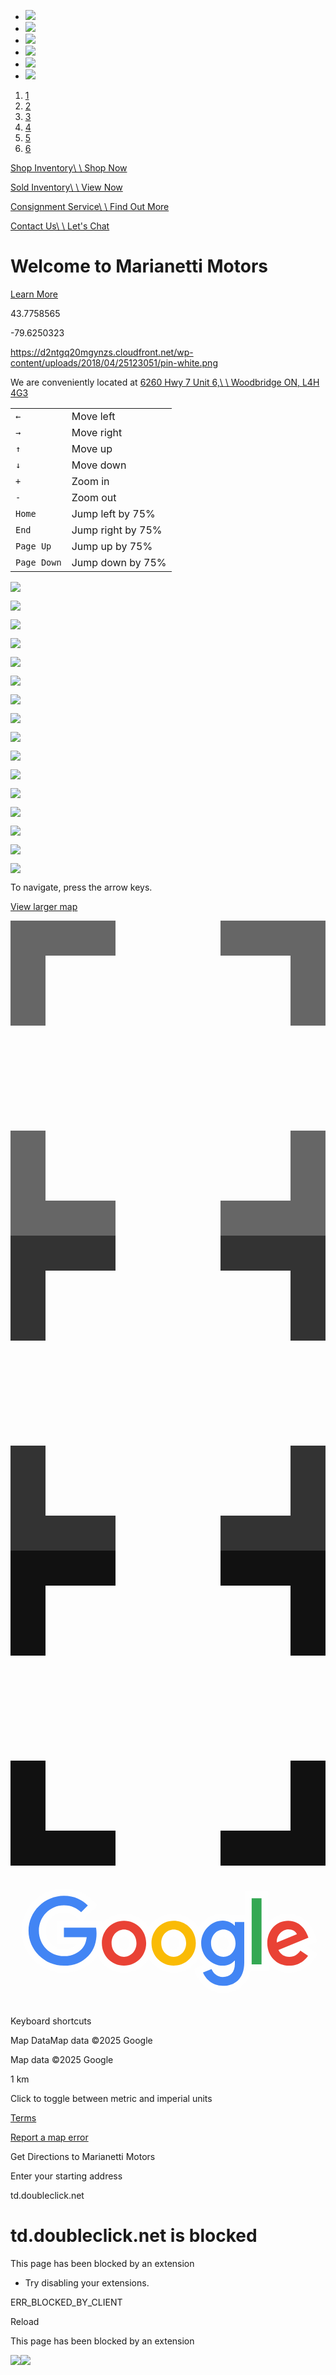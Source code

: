 - [![](https://d2ntgq20mgynzs.cloudfront.net/wp-content/uploads/2025/02/04091434/JA700016-Edit.jpg)](https://www.marianettimotors.com/all/segment/Available_Inventory)
- ![](https://d2ntgq20mgynzs.cloudfront.net/wp-content/uploads/2024/05/02180909/2017_Ferrari_F12TDF-Edit.jpg)
- [![](https://d2ntgq20mgynzs.cloudfront.net/wp-content/uploads/2023/11/02160435/JA700002-Edit.jpg)](https://www.marianettimotors.com/consignment-service/)
- [![](https://d2ntgq20mgynzs.cloudfront.net/wp-content/uploads/2023/12/19100404/JA701362-Edit.jpg)](https://www.marianettimotors.com/vehicle-finder-service/)
- ![](https://d2ntgq20mgynzs.cloudfront.net/wp-content/uploads/2023/11/02160437/JA700922-Edit.jpg)
- [![](https://d2ntgq20mgynzs.cloudfront.net/wp-content/uploads/2024/07/03120752/JA700019.jpg)](https://www.marianettimotors.com/lease-finance-options/)

1. [1](https://www.marianettimotors.com/#)
2. [2](https://www.marianettimotors.com/#)
3. [3](https://www.marianettimotors.com/#)
4. [4](https://www.marianettimotors.com/#)
5. [5](https://www.marianettimotors.com/#)
6. [6](https://www.marianettimotors.com/#)

[Shop Inventory\\
\\
Shop Now](https://www.marianettimotors.com/all/segment/Available_Inventory)

[Sold Inventory\\
\\
View Now](https://www.marianettimotors.com/all/segment/Sold%20Inventory)

[Consignment Service\\
\\
Find Out More](https://www.marianettimotors.com/consignment-service/)

[Contact Us\\
\\
Let's Chat](https://www.marianettimotors.com/contact/)

# Welcome to  Marianetti Motors

[Learn More](https://www.marianettimotors.com/about-us/)

43.7758565

-79.6250323

https://d2ntgq20mgynzs.cloudfront.net/wp-content/uploads/2018/04/25123051/pin-white.png

We are conveniently located at [6260 Hwy 7 Unit 6,\\
\\
Woodbridge ON, L4H 4G3](https://www.google.ca/maps/place/Marianetti+Motors+Inc/@43.7758565,-79.6250323,15z/data=!4m2!3m1!1s0x0:0x431cf5232a289c56?sa=X&ved=0ahUKEwipjafhl9baAhXhzIMKHQ4KAnoQ_BIIigEwDg)

|     |     |
| --- | --- |
| `←` | Move left |
| `→` | Move right |
| `↑` | Move up |
| `↓` | Move down |
| `+` | Zoom in |
| `-` | Zoom out |
| `Home` | Jump left by 75% |
| `End` | Jump right by 75% |
| `Page Up` | Jump up by 75% |
| `Page Down` | Jump down by 75% |

![](https://www.google.com/maps/vt?pb=!1m5!1m4!1i13!2i2280!3i2985!4i256!2m3!1e0!2sm!3i728486128!2m3!1e2!2sspotlit!5i1!3m13!2sen!3sCA!5e289!12m5!1e68!2m2!1sset!2sRoadmap!4e2!12m3!1e37!2m1!1ssmartmaps!4e0!5m1!1e3!23i47083502!27m15!299174093m14!14m13!1m8!1m2!1y9812001312693288959!2y4836009631269035094!2s%2Fg%2F11ggskc5kr!4m2!1x437756878!2x3498711898!15sgcid%3Aused_car_dealer!2b0!3b0!6b0!8b0&client=google-maps-embed&token=39148)

![](https://www.google.com/maps/vt?pb=!1m5!1m4!1i13!2i2282!3i2985!4i256!2m3!1e0!2sm!3i728486008!2m3!1e2!2sspotlit!5i1!3m13!2sen!3sCA!5e289!12m5!1e68!2m2!1sset!2sRoadmap!4e2!12m3!1e37!2m1!1ssmartmaps!4e0!5m1!1e3!23i47083502!27m15!299174093m14!14m13!1m8!1m2!1y9812001312693288959!2y4836009631269035094!2s%2Fg%2F11ggskc5kr!4m2!1x437756878!2x3498711898!15sgcid%3Aused_car_dealer!2b0!3b0!6b0!8b0&client=google-maps-embed&token=66826)

![](https://www.google.com/maps/vt?pb=!1m5!1m4!1i13!2i2283!3i2985!4i256!2m3!1e0!2sm!3i728486141!2m3!1e2!2sspotlit!5i1!3m13!2sen!3sCA!5e289!12m5!1e68!2m2!1sset!2sRoadmap!4e2!12m3!1e37!2m1!1ssmartmaps!4e0!5m1!1e3!23i47083502!27m15!299174093m14!14m13!1m8!1m2!1y9812001312693288959!2y4836009631269035094!2s%2Fg%2F11ggskc5kr!4m2!1x437756878!2x3498711898!15sgcid%3Aused_car_dealer!2b0!3b0!6b0!8b0&client=google-maps-embed&token=18440)

![](https://www.google.com/maps/vt?pb=!1m5!1m4!1i13!2i2281!3i2985!4i256!2m3!1e0!2sm!3i728486008!2m3!1e2!2sspotlit!5i1!3m13!2sen!3sCA!5e289!12m5!1e68!2m2!1sset!2sRoadmap!4e2!12m3!1e37!2m1!1ssmartmaps!4e0!5m1!1e3!23i47083502!27m15!299174093m14!14m13!1m8!1m2!1y9812001312693288959!2y4836009631269035094!2s%2Fg%2F11ggskc5kr!4m2!1x437756878!2x3498711898!15sgcid%3Aused_car_dealer!2b0!3b0!6b0!8b0&client=google-maps-embed&token=130029)

![](https://www.google.com/maps/vt?pb=!1m5!1m4!1i13!2i2282!3i2986!4i256!2m3!1e0!2sm!3i728486008!2m3!1e2!2sspotlit!5i1!3m13!2sen!3sCA!5e289!12m5!1e68!2m2!1sset!2sRoadmap!4e2!12m3!1e37!2m1!1ssmartmaps!4e0!5m1!1e3!23i47083502!27m15!299174093m14!14m13!1m8!1m2!1y9812001312693288959!2y4836009631269035094!2s%2Fg%2F11ggskc5kr!4m2!1x437756878!2x3498711898!15sgcid%3Aused_car_dealer!2b0!3b0!6b0!8b0&client=google-maps-embed&token=118342)

![](https://www.google.com/maps/vt?pb=!1m5!1m4!1i13!2i2280!3i2986!4i256!2m3!1e0!2sm!3i728486128!2m3!1e2!2sspotlit!5i1!3m13!2sen!3sCA!5e289!12m5!1e68!2m2!1sset!2sRoadmap!4e2!12m3!1e37!2m1!1ssmartmaps!4e0!5m1!1e3!23i47083502!27m15!299174093m14!14m13!1m8!1m2!1y9812001312693288959!2y4836009631269035094!2s%2Fg%2F11ggskc5kr!4m2!1x437756878!2x3498711898!15sgcid%3Aused_car_dealer!2b0!3b0!6b0!8b0&client=google-maps-embed&token=90664)

![](https://www.google.com/maps/vt?pb=!1m5!1m4!1i13!2i2283!3i2986!4i256!2m3!1e0!2sm!3i728486141!2m3!1e2!2sspotlit!5i1!3m13!2sen!3sCA!5e289!12m5!1e68!2m2!1sset!2sRoadmap!4e2!12m3!1e37!2m1!1ssmartmaps!4e0!5m1!1e3!23i47083502!27m15!299174093m14!14m13!1m8!1m2!1y9812001312693288959!2y4836009631269035094!2s%2Fg%2F11ggskc5kr!4m2!1x437756878!2x3498711898!15sgcid%3Aused_car_dealer!2b0!3b0!6b0!8b0&client=google-maps-embed&token=69956)

![](https://www.google.com/maps/vt?pb=!1m5!1m4!1i13!2i2284!3i2986!4i256!2m3!1e0!2sm!3i728486141!2m3!1e2!2sspotlit!5i1!3m13!2sen!3sCA!5e289!12m5!1e68!2m2!1sset!2sRoadmap!4e2!12m3!1e37!2m1!1ssmartmaps!4e0!5m1!1e3!23i47083502!27m15!299174093m14!14m13!1m8!1m2!1y9812001312693288959!2y4836009631269035094!2s%2Fg%2F11ggskc5kr!4m2!1x437756878!2x3498711898!15sgcid%3Aused_car_dealer!2b0!3b0!6b0!8b0&client=google-maps-embed&token=6753)

![](https://www.google.com/maps/vt?pb=!1m5!1m4!1i13!2i2285!3i2985!4i256!2m3!1e0!2sm!3i728486141!2m3!1e2!2sspotlit!5i1!3m13!2sen!3sCA!5e289!12m5!1e68!2m2!1sset!2sRoadmap!4e2!12m3!1e37!2m1!1ssmartmaps!4e0!5m1!1e3!23i47083502!27m15!299174093m14!14m13!1m8!1m2!1y9812001312693288959!2y4836009631269035094!2s%2Fg%2F11ggskc5kr!4m2!1x437756878!2x3498711898!15sgcid%3Aused_car_dealer!2b0!3b0!6b0!8b0&client=google-maps-embed&token=23105)

![](https://www.google.com/maps/vt?pb=!1m5!1m4!1i13!2i2281!3i2986!4i256!2m3!1e0!2sm!3i728486008!2m3!1e2!2sspotlit!5i1!3m13!2sen!3sCA!5e289!12m5!1e68!2m2!1sset!2sRoadmap!4e2!12m3!1e37!2m1!1ssmartmaps!4e0!5m1!1e3!23i47083502!27m15!299174093m14!14m13!1m8!1m2!1y9812001312693288959!2y4836009631269035094!2s%2Fg%2F11ggskc5kr!4m2!1x437756878!2x3498711898!15sgcid%3Aused_car_dealer!2b0!3b0!6b0!8b0&client=google-maps-embed&token=50474)

![](https://www.google.com/maps/vt?pb=!1m5!1m4!1i13!2i2287!3i2985!4i256!2m3!1e0!2sm!3i728486141!2m3!1e2!2sspotlit!5i1!3m13!2sen!3sCA!5e289!12m5!1e68!2m2!1sset!2sRoadmap!4e2!12m3!1e37!2m1!1ssmartmaps!4e0!5m1!1e3!23i47083502!27m15!299174093m14!14m13!1m8!1m2!1y9812001312693288959!2y4836009631269035094!2s%2Fg%2F11ggskc5kr!4m2!1x437756878!2x3498711898!15sgcid%3Aused_car_dealer!2b0!3b0!6b0!8b0&client=google-maps-embed&token=27770)

![](https://www.google.com/maps/vt?pb=!1m5!1m4!1i13!2i2284!3i2985!4i256!2m3!1e0!2sm!3i728486141!2m3!1e2!2sspotlit!5i1!3m13!2sen!3sCA!5e289!12m5!1e68!2m2!1sset!2sRoadmap!4e2!12m3!1e37!2m1!1ssmartmaps!4e0!5m1!1e3!23i47083502!27m15!299174093m14!14m13!1m8!1m2!1y9812001312693288959!2y4836009631269035094!2s%2Fg%2F11ggskc5kr!4m2!1x437756878!2x3498711898!15sgcid%3Aused_car_dealer!2b0!3b0!6b0!8b0&client=google-maps-embed&token=86308)

![](https://www.google.com/maps/vt?pb=!1m5!1m4!1i13!2i2286!3i2985!4i256!2m3!1e0!2sm!3i728486141!2m3!1e2!2sspotlit!5i1!3m13!2sen!3sCA!5e289!12m5!1e68!2m2!1sset!2sRoadmap!4e2!12m3!1e37!2m1!1ssmartmaps!4e0!5m1!1e3!23i47083502!27m15!299174093m14!14m13!1m8!1m2!1y9812001312693288959!2y4836009631269035094!2s%2Fg%2F11ggskc5kr!4m2!1x437756878!2x3498711898!15sgcid%3Aused_car_dealer!2b0!3b0!6b0!8b0&client=google-maps-embed&token=90973)

![](https://www.google.com/maps/vt?pb=!1m5!1m4!1i13!2i2287!3i2986!4i256!2m3!1e0!2sm!3i728486141!2m3!1e2!2sspotlit!5i1!3m13!2sen!3sCA!5e289!12m5!1e68!2m2!1sset!2sRoadmap!4e2!12m3!1e37!2m1!1ssmartmaps!4e0!5m1!1e3!23i47083502!27m15!299174093m14!14m13!1m8!1m2!1y9812001312693288959!2y4836009631269035094!2s%2Fg%2F11ggskc5kr!4m2!1x437756878!2x3498711898!15sgcid%3Aused_car_dealer!2b0!3b0!6b0!8b0&client=google-maps-embed&token=79286)

![](https://www.google.com/maps/vt?pb=!1m5!1m4!1i13!2i2286!3i2986!4i256!2m3!1e0!2sm!3i728486141!2m3!1e2!2sspotlit!5i1!3m13!2sen!3sCA!5e289!12m5!1e68!2m2!1sset!2sRoadmap!4e2!12m3!1e37!2m1!1ssmartmaps!4e0!5m1!1e3!23i47083502!27m15!299174093m14!14m13!1m8!1m2!1y9812001312693288959!2y4836009631269035094!2s%2Fg%2F11ggskc5kr!4m2!1x437756878!2x3498711898!15sgcid%3Aused_car_dealer!2b0!3b0!6b0!8b0&client=google-maps-embed&token=11418)

![](https://www.google.com/maps/vt?pb=!1m5!1m4!1i13!2i2285!3i2986!4i256!2m3!1e0!2sm!3i728486141!2m3!1e2!2sspotlit!5i1!3m13!2sen!3sCA!5e289!12m5!1e68!2m2!1sset!2sRoadmap!4e2!12m3!1e37!2m1!1ssmartmaps!4e0!5m1!1e3!23i47083502!27m15!299174093m14!14m13!1m8!1m2!1y9812001312693288959!2y4836009631269035094!2s%2Fg%2F11ggskc5kr!4m2!1x437756878!2x3498711898!15sgcid%3Aused_car_dealer!2b0!3b0!6b0!8b0&client=google-maps-embed&token=74621)

To navigate, press the arrow keys.

[View larger map](https://maps.google.com/maps?ll=43.775688,-79.62554&z=13&t=m&hl=en&gl=CA&mapclient=embed&cid=4836009631269035094)

![](data:image/svg+xml,%3Csvg%20xmlns%3D%22http%3A//www.w3.org/2000/svg%22%20viewBox%3D%220%200%2018%2018%22%3E%3Cpath%20fill%3D%22%23666%22%20d%3D%22M0%200v6h2V2h4V0H0zm16%200h-4v2h4v4h2V0h-2zm0%2016h-4v2h6v-6h-2v4zM2%2012H0v6h6v-2H2v-4z%22/%3E%3C/svg%3E)![](data:image/svg+xml,%3Csvg%20xmlns%3D%22http%3A//www.w3.org/2000/svg%22%20viewBox%3D%220%200%2018%2018%22%3E%3Cpath%20fill%3D%22%23333%22%20d%3D%22M0%200v6h2V2h4V0H0zm16%200h-4v2h4v4h2V0h-2zm0%2016h-4v2h6v-6h-2v4zM2%2012H0v6h6v-2H2v-4z%22/%3E%3C/svg%3E)![](data:image/svg+xml,%3Csvg%20xmlns%3D%22http%3A//www.w3.org/2000/svg%22%20viewBox%3D%220%200%2018%2018%22%3E%3Cpath%20fill%3D%22%23111%22%20d%3D%22M0%200v6h2V2h4V0H0zm16%200h-4v2h4v4h2V0h-2zm0%2016h-4v2h6v-6h-2v4zM2%2012H0v6h6v-2H2v-4z%22/%3E%3C/svg%3E)

![Google](data:image/svg+xml,%3Csvg%20fill%3D%22none%22%20xmlns%3D%22http%3A//www.w3.org/2000/svg%22%20viewBox%3D%220%200%2069%2029%22%3E%3Cg%20opacity%3D%22.6%22%20fill%3D%22%23fff%22%20stroke%3D%22%23fff%22%20stroke-width%3D%221.5%22%3E%3Cpath%20d%3D%22M17.4706%207.33616L18.0118%206.79504%2017.4599%206.26493C16.0963%204.95519%2014.2582%203.94522%2011.7008%203.94522c-4.613699999999999%200-8.50262%203.7551699999999997-8.50262%208.395779999999998C3.19818%2016.9817%207.0871%2020.7368%2011.7008%2020.7368%2014.1712%2020.7368%2016.0773%2019.918%2017.574%2018.3689%2019.1435%2016.796%2019.5956%2014.6326%2019.5956%2012.957%2019.5956%2012.4338%2019.5516%2011.9316%2019.4661%2011.5041L19.3455%2010.9012H10.9508V14.4954H15.7809C15.6085%2015.092%2015.3488%2015.524%2015.0318%2015.8415%2014.403%2016.4629%2013.4495%2017.1509%2011.7008%2017.1509%209.04835%2017.1509%206.96482%2015.0197%206.96482%2012.341%206.96482%209.66239%209.04835%207.53119%2011.7008%207.53119%2013.137%207.53119%2014.176%208.09189%2014.9578%208.82348L15.4876%209.31922%2016.0006%208.80619%2017.4706%207.33616z%22/%3E%3Cpath%20d%3D%22M24.8656%2020.7286C27.9546%2020.7286%2030.4692%2018.3094%2030.4692%2015.0594%2030.4692%2011.7913%2027.953%209.39011%2024.8656%209.39011%2021.7783%209.39011%2019.2621%2011.7913%2019.2621%2015.0594c0%203.25%202.514499999999998%205.6692%205.6035%205.6692zM24.8656%2012.8282C25.8796%2012.8282%2026.8422%2013.6652%2026.8422%2015.0594%2026.8422%2016.4399%2025.8769%2017.2905%2024.8656%2017.2905%2023.8557%2017.2905%2022.8891%2016.4331%2022.8891%2015.0594%2022.8891%2013.672%2023.853%2012.8282%2024.8656%2012.8282z%22/%3E%3Cpath%20d%3D%22M35.7511%2017.2905v0H35.7469C34.737%2017.2905%2033.7703%2016.4331%2033.7703%2015.0594%2033.7703%2013.672%2034.7343%2012.8282%2035.7469%2012.8282%2036.7608%2012.8282%2037.7234%2013.6652%2037.7234%2015.0594%2037.7234%2016.4439%2036.7554%2017.2962%2035.7511%2017.2905zM35.7387%2020.7286C38.8277%2020.7286%2041.3422%2018.3094%2041.3422%2015.0594%2041.3422%2011.7913%2038.826%209.39011%2035.7387%209.39011%2032.6513%209.39011%2030.1351%2011.7913%2030.1351%2015.0594%2030.1351%2018.3102%2032.6587%2020.7286%2035.7387%2020.7286z%22/%3E%3Cpath%20d%3D%22M51.953%2010.4357V9.68573H48.3999V9.80826C47.8499%209.54648%2047.1977%209.38187%2046.4808%209.38187%2043.5971%209.38187%2041.0168%2011.8998%2041.0168%2015.0758%2041.0168%2017.2027%2042.1808%2019.0237%2043.8201%2019.9895L43.7543%2020.0168%2041.8737%2020.797%2041.1808%2021.0844%2041.4684%2021.7772C42.0912%2023.2776%2043.746%2025.1469%2046.5219%2025.1469%2047.9324%2025.1469%2049.3089%2024.7324%2050.3359%2023.7376%2051.3691%2022.7367%2051.953%2021.2411%2051.953%2019.2723v-8.8366zm-7.2194%209.9844L44.7334%2020.4196C45.2886%2020.6201%2045.878%2020.7286%2046.4808%2020.7286%2047.1616%2020.7286%2047.7866%2020.5819%2048.3218%2020.3395%2048.2342%2020.7286%2048.0801%2021.0105%2047.8966%2021.2077%2047.6154%2021.5099%2047.1764%2021.7088%2046.5219%2021.7088%2045.61%2021.7088%2045.0018%2021.0612%2044.7336%2020.4201zM46.6697%2012.8282C47.6419%2012.8282%2048.5477%2013.6765%2048.5477%2015.084%2048.5477%2016.4636%2047.6521%2017.2987%2046.6697%2017.2987%2045.6269%2017.2987%2044.6767%2016.4249%2044.6767%2015.084%2044.6767%2013.7086%2045.6362%2012.8282%2046.6697%2012.8282zM55.7387%205.22083v-.75H52.0788V20.4412H55.7387V5.220829999999999z%22/%3E%3Cpath%20d%3D%22M63.9128%2016.0614L63.2945%2015.6492%2062.8766%2016.2637C62.4204%2016.9346%2061.8664%2017.3069%2061.0741%2017.3069%2060.6435%2017.3069%2060.3146%2017.2088%2060.0544%2017.0447%2059.9844%2017.0006%2059.9161%2016.9496%2059.8498%2016.8911L65.5497%2014.5286%2066.2322%2014.2456%2065.9596%2013.5589%2065.7406%2013.0075C65.2878%2011.8%2063.8507%209.39832%2060.8278%209.39832%2057.8445%209.39832%2055.5034%2011.7619%2055.5034%2015.0676%2055.5034%2018.2151%2057.8256%2020.7369%2061.0659%2020.7369%2063.6702%2020.7369%2065.177%2019.1378%2065.7942%2018.2213L66.2152%2017.5963%2065.5882%2017.1783%2063.9128%2016.0614zM61.3461%2012.8511L59.4108%2013.6526C59.7903%2013.0783%2060.4215%2012.7954%2060.9017%2012.7954%2061.067%2012.7954%2061.2153%2012.8161%2061.3461%2012.8511z%22/%3E%3C/g%3E%3Cpath%20d%3D%22M11.7008%2019.9868C7.48776%2019.9868%203.94818%2016.554%203.94818%2012.341%203.94818%208.12803%207.48776%204.69522%2011.7008%204.69522%2014.0331%204.69522%2015.692%205.60681%2016.9403%206.80583L15.4703%208.27586C14.5751%207.43819%2013.3597%206.78119%2011.7008%206.78119%208.62108%206.78119%206.21482%209.26135%206.21482%2012.341%206.21482%2015.4207%208.62108%2017.9009%2011.7008%2017.9009%2013.6964%2017.9009%2014.8297%2017.0961%2015.5606%2016.3734%2016.1601%2015.7738%2016.5461%2014.9197%2016.6939%2013.7454h-4.9931V11.6512h7.0298C18.8045%2012.0207%2018.8456%2012.4724%2018.8456%2012.957%2018.8456%2014.5255%2018.4186%2016.4637%2017.0389%2017.8434%2015.692%2019.2395%2013.9838%2019.9868%2011.7008%2019.9868z%22%20fill%3D%22%234285F4%22/%3E%3Cpath%20d%3D%22M29.7192%2015.0594C29.7192%2017.8927%2027.5429%2019.9786%2024.8656%2019.9786%2022.1884%2019.9786%2020.0121%2017.8927%2020.0121%2015.0594%2020.0121%2012.2096%2022.1884%2010.1401%2024.8656%2010.1401%2027.5429%2010.1401%2029.7192%2012.2096%2029.7192%2015.0594zM27.5922%2015.0594C27.5922%2013.2855%2026.3274%2012.0782%2024.8656%2012.0782S22.1391%2013.2937%2022.1391%2015.0594C22.1391%2016.8086%2023.4038%2018.0405%2024.8656%2018.0405S27.5922%2016.8168%2027.5922%2015.0594z%22%20fill%3D%22%23E94235%22/%3E%3Cpath%20d%3D%22M40.5922%2015.0594C40.5922%2017.8927%2038.4159%2019.9786%2035.7387%2019.9786%2033.0696%2019.9786%2030.8851%2017.8927%2030.8851%2015.0594%2030.8851%2012.2096%2033.0614%2010.1401%2035.7387%2010.1401%2038.4159%2010.1401%2040.5922%2012.2096%2040.5922%2015.0594zM38.4734%2015.0594C38.4734%2013.2855%2037.2087%2012.0782%2035.7469%2012.0782%2034.2851%2012.0782%2033.0203%2013.2937%2033.0203%2015.0594%2033.0203%2016.8086%2034.2851%2018.0405%2035.7469%2018.0405%2037.2087%2018.0487%2038.4734%2016.8168%2038.4734%2015.0594z%22%20fill%3D%22%23FABB05%22/%3E%3Cpath%20d%3D%22M51.203%2010.4357v8.8366C51.203%2022.9105%2049.0595%2024.3969%2046.5219%2024.3969%2044.132%2024.3969%2042.7031%2022.7955%2042.161%2021.4897L44.0417%2020.7095C44.3784%2021.5143%2045.1997%2022.4588%2046.5219%2022.4588%2048.1479%2022.4588%2049.1499%2021.4487%2049.1499%2019.568V18.8617H49.0759C48.5914%2019.4612%2047.6552%2019.9786%2046.4808%2019.9786%2044.0171%2019.9786%2041.7668%2017.8352%2041.7668%2015.0758%2041.7668%2012.3%2044.0253%2010.1319%2046.4808%2010.1319%2047.6552%2010.1319%2048.5914%2010.6575%2049.0759%2011.2323H49.1499V10.4357H51.203zM49.2977%2015.084C49.2977%2013.3512%2048.1397%2012.0782%2046.6697%2012.0782%2045.175%2012.0782%2043.9267%2013.3429%2043.9267%2015.084%2043.9267%2016.8004%2045.175%2018.0487%2046.6697%2018.0487%2048.1397%2018.0487%2049.2977%2016.8004%2049.2977%2015.084z%22%20fill%3D%22%234285F4%22/%3E%3Cpath%20d%3D%22M54.9887%205.22083V19.6912H52.8288V5.220829999999999H54.9887z%22%20fill%3D%22%2334A853%22/%3E%3Cpath%20d%3D%22M63.4968%2016.6854L65.1722%2017.8023C64.6301%2018.6072%2063.3244%2019.9869%2061.0659%2019.9869%2058.2655%2019.9869%2056.2534%2017.827%2056.2534%2015.0676%2056.2534%2012.1439%2058.2901%2010.1483%2060.8278%2010.1483%2063.3818%2010.1483%2064.6301%2012.1768%2065.0408%2013.2773L65.2625%2013.8357%2058.6843%2016.5623C59.1853%2017.5478%2059.9737%2018.0569%2061.0741%2018.0569%2062.1746%2018.0569%2062.9384%2017.5067%2063.4968%2016.6854zM58.3312%2014.9115L62.7331%2013.0884C62.4867%2012.4724%2061.764%2012.0454%2060.9017%2012.0454%2059.8012%2012.0454%2058.2737%2013.0145%2058.3312%2014.9115z%22%20fill%3D%22%23E94235%22/%3E%3C/svg%3E)

Keyboard shortcuts

Map DataMap data ©2025 Google

Map data ©2025 Google

1 km

Click to toggle between metric and imperial units

[Terms](https://www.google.com/intl/en_CA/help/terms_maps.html)

[Report a map error](https://www.google.com/maps/@43.7756878,-79.6255398,13z/data=!10m1!1e1!12b1?source=apiv3&rapsrc=apiv3 "Report errors in the road map or imagery to Google")

Get Directions to Marianetti Motors

Enter your starting address

td.doubleclick.net

# td.doubleclick.net is blocked

This page has been blocked by an extension

- Try disabling your extensions.

ERR\_BLOCKED\_BY\_CLIENT

Reload


This page has been blocked by an extension

![](<Base64-Image-Removed>)![](<Base64-Image-Removed>)